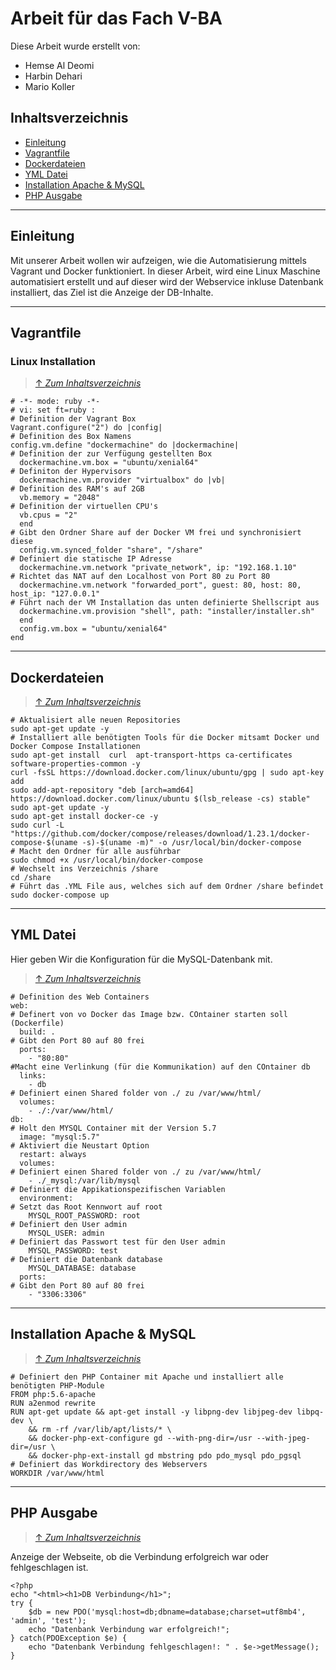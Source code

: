# Arbeit für das Fach V-BA
Diese Arbeit wurde erstellt von:
- Hemse Al Deomi
- Harbin Dehari
- Mario Koller

## Inhaltsverzeichnis
- [Einleitung](##Einleitung)
- [Vagrantfile](##Vagrantfile)
- [Dockerdateien](##Dockerdateien)
- [YML Datei](##YML-Datei)
- [Installation Apache & MySQL](##Installation-Apache-&-MySQL)
- [PHP Ausgabe](##PHP-Ausgabe)
---
## Einleitung
Mit unserer Arbeit wollen wir aufzeigen, wie die Automatisierung mittels Vagrant und Docker funktioniert. In dieser Arbeit, wird eine Linux Maschine automatisiert erstellt und auf dieser wird der Webservice inkluse Datenbank installiert, das Ziel ist die Anzeige der DB-Inhalte.

---
## Vagrantfile
### **Linux Installation**
> [&uarr; *Zum Inhaltsverzeichnis*](##Inhaltsverzeichnis)

```
# -*- mode: ruby -*-
# vi: set ft=ruby :
# Definition der Vagrant Box
Vagrant.configure("2") do |config|
# Definition des Box Namens
config.vm.define "dockermachine" do |dockermachine|
# Definition der zur Verfügung gestellten Box
  dockermachine.vm.box = "ubuntu/xenial64"
# Definiton der Hypervisors
  dockermachine.vm.provider "virtualbox" do |vb|
# Definition des RAM's auf 2GB
  vb.memory = "2048"
# Definition der virtuellen CPU's
  vb.cpus = "2"
  end
# Gibt den Ordner Share auf der Docker VM frei und synchronisiert diese
  config.vm.synced_folder "share", "/share"
# Definiert die statische IP Adresse
  dockermachine.vm.network "private_network", ip: "192.168.1.10"
# Richtet das NAT auf den Localhost von Port 80 zu Port 80
  dockermachine.vm.network "forwarded_port", guest: 80, host: 80, host_ip: "127.0.0.1"
# Führt nach der VM Installation das unten definierte Shellscript aus
  dockermachine.vm.provision "shell", path: "installer/installer.sh"
  end
  config.vm.box = "ubuntu/xenial64"
end
```
---
## Dockerdateien
> [&uarr; *Zum Inhaltsverzeichnis*](##Inhaltsverzeichnis)
```
# Aktualisiert alle neuen Repositories
sudo apt-get update -y
# Installiert alle benötigten Tools für die Docker mitsamt Docker und Docker Compose Installationen
sudo apt-get install  curl  apt-transport-https ca-certificates software-properties-common -y
curl -fsSL https://download.docker.com/linux/ubuntu/gpg | sudo apt-key add
sudo add-apt-repository "deb [arch=amd64] https://download.docker.com/linux/ubuntu $(lsb_release -cs) stable"
sudo apt-get update -y
sudo apt-get install docker-ce -y
sudo curl -L "https://github.com/docker/compose/releases/download/1.23.1/docker-compose-$(uname -s)-$(uname -m)" -o /usr/local/bin/docker-compose
# Macht den Ordner für alle ausführbar
sudo chmod +x /usr/local/bin/docker-compose
# Wechselt ins Verzeichnis /share
cd /share
# Führt das .YML File aus, welches sich auf dem Ordner /share befindet
sudo docker-compose up
```
---
## YML Datei
Hier geben Wir die Konfiguration für die MySQL-Datenbank mit.
> [&uarr; *Zum Inhaltsverzeichnis*](##Inhaltsverzeichnis)
```
# Definition des Web Containers
web:
# Definert von vo Docker das Image bzw. COntainer starten soll (Dockerfile)
  build: .
# Gibt den Port 80 auf 80 frei
  ports:
    - "80:80"
#Macht eine Verlinkung (für die Kommunikation) auf den COntainer db
  links:
    - db
# Definiert einen Shared folder von ./ zu /var/www/html/
  volumes:
    - ./:/var/www/html/
db:
# Holt den MYSQL Container mit der Version 5.7
  image: "mysql:5.7"
# Aktiviert die Neustart Option
  restart: always
  volumes:
# Definiert einen Shared folder von ./ zu /var/www/html/
    - ./_mysql:/var/lib/mysql
# Definiert die Appikationspezifischen Variablen
  environment:
# Setzt das Root Kennwort auf root
    MYSQL_ROOT_PASSWORD: root
# Definiert den User admin
    MYSQL_USER: admin
# Definiert das Passwort test für den User admin
    MYSQL_PASSWORD: test
# Definiert die Datenbank database
    MYSQL_DATABASE: database
  ports:
# Gibt den Port 80 auf 80 frei
    - "3306:3306"
```
---
## Installation Apache & MySQL
> [&uarr; *Zum Inhaltsverzeichnis*](##Inhaltsverzeichnis)
```
# Definiert den PHP Container mit Apache und installiert alle benötigten PHP-Module
FROM php:5.6-apache
RUN a2enmod rewrite
RUN apt-get update && apt-get install -y libpng-dev libjpeg-dev libpq-dev \
    && rm -rf /var/lib/apt/lists/* \
    && docker-php-ext-configure gd --with-png-dir=/usr --with-jpeg-dir=/usr \
    && docker-php-ext-install gd mbstring pdo pdo_mysql pdo_pgsql
# Definiert das Workdirectory des Webservers
WORKDIR /var/www/html
```
---
## PHP Ausgabe
> [&uarr; *Zum Inhaltsverzeichnis*](##Inhaltsverzeichnis)

Anzeige der Webseite, ob die Verbindung erfolgreich war oder fehlgeschlagen ist.
```
<?php
echo "<html><h1>DB Verbindung</h1>";
try {
    $db = new PDO('mysql:host=db;dbname=database;charset=utf8mb4', 'admin', 'test');
    echo "Datenbank Verbindung war erfolgreich!";
} catch(PDOException $e) {
    echo "Datenbank Verbindung fehlgeschlagen!: " . $e->getMessage();
}
```